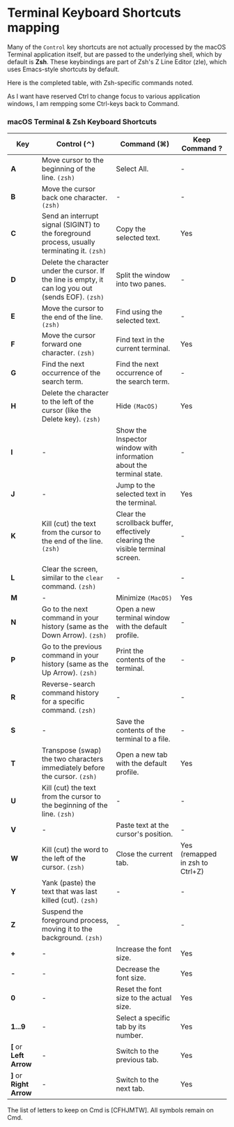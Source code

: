 # Terminal Keyboard Shortcuts mapping

Many of the `Control` key shortcuts are not actually processed by the macOS Terminal application itself, but are passed to the underlying shell, which by default is **Zsh**. These keybindings are part of Zsh's Z Line Editor (zle), which uses Emacs-style shortcuts by default.

Here is the completed table, with Zsh-specific commands noted.

As I want have reserved Ctrl to change focus to various application windows, I am rempping some Ctrl-keys back to Command.

### **macOS Terminal & Zsh Keyboard Shortcuts**

| Key | Control (⌃) | Command (⌘) | Keep Command ? |
| --- | --- | --- | --- |
| **A** | Move cursor to the beginning of the line. `(zsh)` | Select All. | -
| **B** | Move the cursor back one character. `(zsh)` | - | -
| **C** | Send an interrupt signal (SIGINT) to the foreground process, usually terminating it. `(zsh)` | Copy the selected text. | Yes
| **D** | Delete the character under the cursor. If the line is empty, it can log you out (sends EOF). `(zsh)` | Split the window into two panes. | -
| **E** | Move the cursor to the end of the line. `(zsh)` | Find using the selected text. | -
| **F** | Move the cursor forward one character. `(zsh)` | Find text in the current terminal. | Yes
| **G** | Find the next occurrence of the search term. | Find the next occurrence of the search term. | -
| **H** | Delete the character to the left of the cursor (like the Delete key). `(zsh)` |  Hide `(MacOS)` | Yes
| **I** | - | Show the Inspector window with information about the terminal state. | -
| **J** | - | Jump to the selected text in the terminal. | Yes
| **K** | Kill (cut) the text from the cursor to the end of the line. `(zsh)` | Clear the scrollback buffer, effectively clearing the visible terminal screen. | -
| **L** | Clear the screen, similar to the `clear` command. `(zsh)` | - | -
| **M** | - | Minimize `(MacOS)` | Yes
| **N** | Go to the next command in your history (same as the Down Arrow). `(zsh)` | Open a new terminal window with the default profile. | -
| **P** | Go to the previous command in your history (same as the Up Arrow). `(zsh)` | Print the contents of the terminal. | -
| **R** | Reverse-search command history for a specific command. `(zsh)` | - | -
| **S** | - | Save the contents of the terminal to a file. | -
| **T** | Transpose (swap) the two characters immediately before the cursor. `(zsh)` | Open a new tab with the default profile. | Yes
| **U** | Kill (cut) the text from the cursor to the beginning of the line. `(zsh)` | - | -
| **V** | - | Paste text at the cursor's position. | -
| **W** | Kill (cut) the word to the left of the cursor. `(zsh)` | Close the current tab. | Yes (remapped in zsh to Ctrl+Z)
| **Y** | Yank (paste) the text that was last killed (cut). `(zsh)` | - | -
| **Z** | Suspend the foreground process, moving it to the background. `(zsh)` | - | -
| **+** | - | Increase the font size. | Yes
| **-** | - | Decrease the font size. | Yes
| **0** | - | Reset the font size to the actual size. | Yes
| **1...9** | - | Select a specific tab by its number. | Yes
| **[** or **Left Arrow** | - | Switch to the previous tab. | Yes
| **]** or **Right Arrow** | - | Switch to the next tab. | Yes


The list of letters to keep on Cmd is [CFHJMTW].
All symbols remain on Cmd.